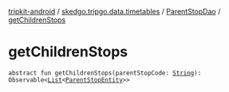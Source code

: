 [tripkit-android](../../index.md) / [skedgo.tripgo.data.timetables](../index.md) / [ParentStopDao](index.md) / [getChildrenStops](./get-children-stops.md)

# getChildrenStops

`abstract fun getChildrenStops(parentStopCode: `[`String`](https://kotlinlang.org/api/latest/jvm/stdlib/kotlin/-string/index.html)`): Observable<`[`List`](https://kotlinlang.org/api/latest/jvm/stdlib/kotlin.collections/-list/index.html)`<`[`ParentStopEntity`](../-parent-stop-entity/index.md)`>>`